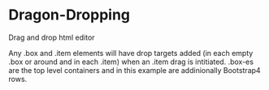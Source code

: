 # Dragon-Dropping
Drag and drop html editor

Any .box and .item elements will have drop targets added (in each empty .box or around and in each .item) when an .item drag is intitiated. .box-es are the top level containers and in this example are addinionally Bootstrap4 rows.
